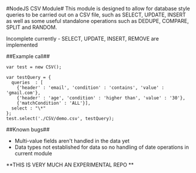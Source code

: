 #NodeJS CSV Module#
This module is designed to allow for database style queries to be carried out on a CSV file, such as SELECT, UPDATE, INSERT as well as some useful standalone operations such as DEDUPE, COMPARE, SPLIT and RANDOM.

Incomplete currently - SELECT, UPDATE, INSERT, REMOVE are implemented

##Example call##
```
var test = new CSV();

var testQuery = {
  queries  : [
    {'header' : 'email', 'condition' : 'contains', 'value' : 'gmail.com'},
    {'header' : 'age', 'condition' : 'higher than', 'value' : '30'},
    {'matchCondition' : 'ALL'}],
  select : "\*"
};
test.select('./CSV/demo.csv', testQuery);
```

##Known bugs##

- Multi-value fields aren't handled in the data yet
- Data types not established for data so no handling of date operations in current module

**THIS IS VERY MUCH AN EXPERIMENTAL REPO **

